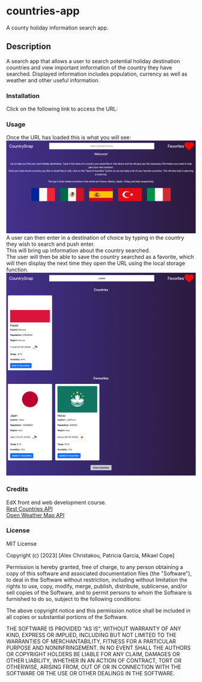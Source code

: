 # countries-app
A county holiday information search app.

## Description
A search app that allows a user to search potential holiday destination countries and view important imformation of the country they have searched. Displayed information includes population, currency as well as weather and other useful information.

### Installation
Click on the following link to access the URL:
<!-- Link to URL page -->


### Usage
Once the URL has loaded this is what you will see: 
![alt text](./assets/images/landpage.png)<br>
A user can then enter in a destination of choice by typing in the country they wish to search and push enter.<br>
This will bring up information about the country searched.<br>
The user will then be able to save the country searched as a favorite, which will then display the next time they open the URL using the local storage function.
![alt text](./assets/images/faved-page.html.png)



### Credits
EdX front end web development course.<br>
[Rest Countries API](https://restcountries.com/)</br>
[Open Weather Map API](https://openweathermap.org/api)
<!-- Add APIs used as well as any links -->


### License
MIT License

Copyright (c) [2023] [Alex Christakou, Patricia Garcia, Mikael Cope]

Permission is hereby granted, free of charge, to any person obtaining a copy
of this software and associated documentation files (the "Software"), to deal
in the Software without restriction, including without limitation the rights
to use, copy, modify, merge, publish, distribute, sublicense, and/or sell
copies of the Software, and to permit persons to whom the Software is
furnished to do so, subject to the following conditions:

The above copyright notice and this permission notice shall be included in all
copies or substantial portions of the Software.

THE SOFTWARE IS PROVIDED "AS IS", WITHOUT WARRANTY OF ANY KIND, EXPRESS OR
IMPLIED, INCLUDING BUT NOT LIMITED TO THE WARRANTIES OF MERCHANTABILITY,
FITNESS FOR A PARTICULAR PURPOSE AND NONINFRINGEMENT. IN NO EVENT SHALL THE
AUTHORS OR COPYRIGHT HOLDERS BE LIABLE FOR ANY CLAIM, DAMAGES OR OTHER
LIABILITY, WHETHER IN AN ACTION OF CONTRACT, TORT OR OTHERWISE, ARISING FROM,
OUT OF OR IN CONNECTION WITH THE SOFTWARE OR THE USE OR OTHER DEALINGS IN THE
SOFTWARE.